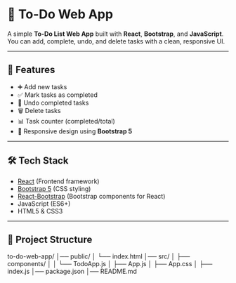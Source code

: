 # 📝 To-Do Web App

A simple **To-Do List Web App** built with **React**, **Bootstrap**, and **JavaScript**.  
You can add, complete, undo, and delete tasks with a clean, responsive UI.

---

## 🚀 Features
- ➕ Add new tasks
- ✅ Mark tasks as completed
- 🔄 Undo completed tasks
- 🗑️ Delete tasks
- 📊 Task counter (completed/total)
- 🎨 Responsive design using **Bootstrap 5**

---

## 🛠️ Tech Stack
- [React](https://react.dev/) (Frontend framework)
- [Bootstrap 5](https://getbootstrap.com/) (CSS styling)
- [React-Bootstrap](https://react-bootstrap.github.io/) (Bootstrap components for React)
- JavaScript (ES6+)
- HTML5 & CSS3

---

## 📂 Project Structure

to-do-web-app/
│── public/
│ └── index.html
│── src/
│ ├── components/
│ │ └── TodoApp.js
│ ├── App.js
│ ├── App.css
│ ├── index.js
│── package.json
│── README.md
